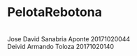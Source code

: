 # PelotaRebotona
<br>Jose David Sanabria Aponte 20171020044
<br>Deivid Armando Toloza      20171020140

